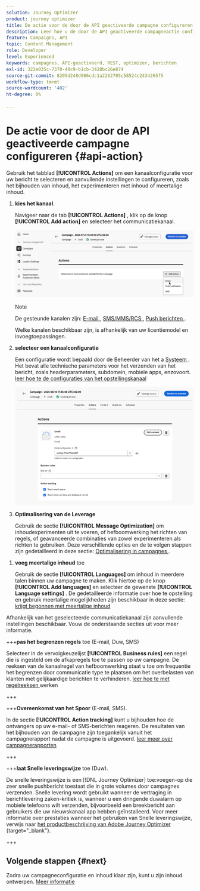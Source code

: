 ```yaml
---
solution: Journey Optimizer
product: journey optimizer
title: De actie voor de door de API geactiveerde campagne configureren
description: Leer hoe u de door de API geactiveerde campagneactie configureert.
feature: Campaigns, API
topic: Content Management
role: Developer
level: Experienced
keywords: campagnes, API-geactiveerd, REST, optimizer, berichten
exl-id: 322e035c-7370-40c9-b1cb-3428bc26e874
source-git-commit: 8205d248d986cdc1a2262705c58524c2434265f5
workflow-type: tm+mt
source-wordcount: '402'
ht-degree: 0%

---
```


# De actie voor de door de API geactiveerde campagne configureren {#api-action}

Gebruik het tabblad **[!UICONTROL Actions]** om een kanaalconfiguratie voor uw bericht te selecteren en aanvullende instellingen te configureren, zoals het bijhouden van inhoud, het experimenteren met inhoud of meertalige inhoud.

1. **kies het kanaal**.

   Navigeer naar de tab **[!UICONTROL Actions]** , klik op de knop **[!UICONTROL Add action]** en selecteer het communicatiekanaal.

   ![](assets/api-triggered-channel.png)

   >[!NOTE]
   >
   >De gesteunde kanalen zijn: [ E-mail ](../email/get-started-email.md), [ SMS/MMS/RCS ](../sms/get-started-sms.md), [ Push berichten ](../push/get-started-push.md).
   >
   >Welke kanalen beschikbaar zijn, is afhankelijk van uw licentiemodel en invoegtoepassingen.

1. **selecteer een kanaalconfiguratie**

   Een configuratie wordt bepaald door de Beheerder van het a [ Systeem ](../start/path/administrator.md). Het bevat alle technische parameters voor het verzenden van het bericht, zoals headerparameters, subdomein, mobiele apps, enzovoort. [ leer hoe te de configuraties van het opstellingskanaal ](../configuration/channel-surfaces.md)

   ![](assets/create-campaign-action.png)

1. **Optimalisering van de Leverage**

   Gebruik de sectie **[!UICONTROL Message Optimization]** om inhoudexperimenten uit te voeren, of hefboomwerking het richten van regels, of geavanceerde combinaties van zowel experimenteren als richten te gebruiken. Deze verschillende opties en de te volgen stappen zijn gedetailleerd in deze sectie: [ Optimalisering in campagnes ](campaigns-message-optimization.md).
<!--
1. **Create a content experiment**

    Use the **[!UICONTROL Content experiment]** section to define multiple delivery treatments in order to measure which one performs best for your target audience. Click the **[!UICONTROL Create experiment]** button then follow the steps detailed in this section: [Create a content experiment](../content-management/content-experiment.md).-->

1. **voeg meertalige inhoud** toe

   Gebruik de sectie **[!UICONTROL Languages]** om inhoud in meerdere talen binnen uw campagne te maken. Klik hiertoe op de knop **[!UICONTROL Add languages]** en selecteer de gewenste **[!UICONTROL Language settings]** . De gedetailleerde informatie over hoe te opstelling en gebruik meertalige mogelijkheden zijn beschikbaar in deze sectie: [ krijgt begonnen met meertalige inhoud ](../content-management/multilingual-gs.md)

Afhankelijk van het geselecteerde communicatiekanaal zijn aanvullende instellingen beschikbaar. Vouw de onderstaande secties uit voor meer informatie.

+++**pas het begrenzen regels** toe (E-mail, Duw, SMS)

Selecteer in de vervolgkeuzelijst **[!UICONTROL Business rules]** een regel die is ingesteld om de afkapregels toe te passen op uw campagne. De reeksen van de kanaalregel van hefboomwerking staat u toe om frequentie het begrenzen door communicatie type te plaatsen om het overbelasten van klanten met gelijkaardige berichten te verhinderen. [ leer hoe te met regelreeksen ](../conflict-prioritization/rule-sets.md) werken

+++

+++**Overeenkomst van het Spoor** (E-mail, SMS).

In de sectie **[!UICONTROL Action tracking]** kunt u bijhouden hoe de ontvangers op uw e-mail- of SMS-berichten reageren. De resultaten van het bijhouden van de campagne zijn toegankelijk vanuit het campagnerapport nadat de campagne is uitgevoerd. [ leer meer over campagnerapporten ](../reports/campaign-global-report-cja.md)

+++

+++**laat Snelle leveringswijze** toe (Duw).

De snelle leveringswijze is een [!DNL Journey Optimizer] toe:voegen-op die zeer snelle pushbericht toestaat die in grote volumes door campagnes verzenden. Snelle levering wordt gebruikt wanneer de vertraging in berichtlevering zaken-kritiek is, wanneer u een dringende duwalarm op mobiele telefoons wilt verzenden, bijvoorbeeld een breekbericht aan gebruikers die uw nieuwskanaal app hebben geïnstalleerd. Voor meer informatie over prestaties wanneer het gebruiken van Snelle leveringswijze, verwijs naar [ het productbeschrijving van Adobe Journey Optimizer ](https://helpx.adobe.com/legal/product-descriptions/adobe-journey-optimizer.html){target="_blank"}.

+++

## Volgende stappen {#next}

Zodra uw campagneconfiguratie en inhoud klaar zijn, kunt u zijn inhoud ontwerpen. [Meer informatie](api-triggered-campaign-content.md)
